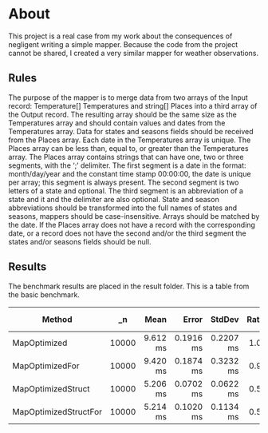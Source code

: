 ﻿# About
This project is a real case from my work about the consequences of negligent writing a simple mapper. Because the code from the project cannot be shared, I created a very similar mapper for weather observations.
## Rules
The purpose of the mapper is to merge data from two arrays of the Input record: Temperature[] Temperatures and string[] Places into a third array of the Output record.
The resulting array should be the same size as the Temperatures array and should contain values and dates from the Temperatures array. Data for states and seasons fields should be received from the Places array. Each date in the Temperatures array is unique.
The Places array can be less than, equal to, or greater than the Temperatures array.
The Places array contains strings that can have one, two or three segments, with the ‘;’ delimiter. The first segment is a date in the format: month/day/year and the constant time stamp 00:00:00, the date is unique per array; this segment is always present. The second segment is two letters of a state and optional. The third segment is an abbreviation of a state and it and the delimiter are also optional. State and season abbreviations should be transformed into the full names of states and seasons, mappers should be case-insensitive.
Arrays should be matched by the date. If the Places array does not have a record with the corresponding date, or a record does not have the second and/or the third segment the states and/or seasons fields should be null.
## Results
The benchmark results are placed in the result folder.
This is a table from the basic benchmark.

| Method                | _n    | Mean     | Error     | StdDev    | Ratio | RatioSD | Gen0     | Gen1     | Gen2     | Allocated | Alloc Ratio |
|---------------------- |------ |---------:|----------:|----------:|------:|--------:|---------:|---------:|---------:|----------:|------------:|
| MapOptimized          | 10000 | 9.612 ms | 0.1916 ms | 0.2207 ms |  1.00 |    0.00 | 562.5000 | 468.7500 | 187.5000 |   4.36 MB |        1.00 |
| MapOptimizedFor       | 10000 | 9.420 ms | 0.1874 ms | 0.3232 ms |  0.97 |    0.04 | 687.5000 | 625.0000 | 312.5000 |   4.36 MB |        1.00 |
| MapOptimizedStruct    | 10000 | 5.206 ms | 0.0702 ms | 0.0622 ms |  0.54 |    0.02 | 656.2500 | 617.1875 | 492.1875 |   3.39 MB |        0.78 |
| MapOptimizedStructFor | 10000 | 5.214 ms | 0.1020 ms | 0.1134 ms |  0.54 |    0.02 | 656.2500 | 617.1875 | 492.1875 |   3.39 MB |        0.78 |